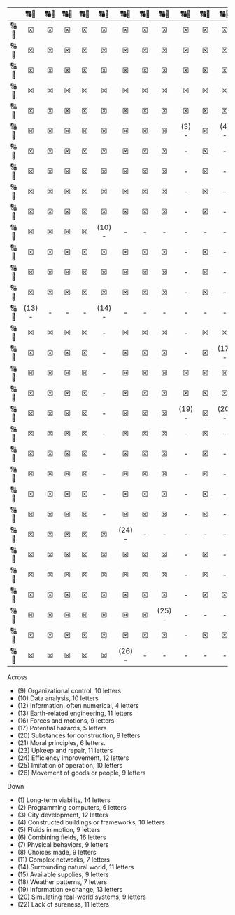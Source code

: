 |                        |&#128288;&#128290;|&#128288;&#128290;|&#128288;&#128290;|&#128288;&#128290;|&#128288;&#128290;|&#128288;&#128290;|&#128288;&#128290;|&#128288;&#128290;|&#128288;&#128290;|&#128288;&#128290;|&#128288;&#128290;|&#128288;&#128290;|&#128288;&#128290;|&#128288;&#128290;|&#128288;&#128290;|&#128288;&#128290;|&#128288;&#128290;|&#128288;&#128290;|&#128288;&#128290;|&#128288;&#128290;|&#128288;&#128290;|&#128288;&#128290;|&#128288;&#128290;|&#128288;&#128290;|&#128288;&#128290;|&#128288;&#128290;|&#128288;&#128290;|&#128288;&#128290;|
| :--------------------: |:-----:|:-----:|:-----:|:-----:|:-----:|:-----:|:-----:|:-----:|:-----:|:-----:|:-----:|:-----:|:-----:|:-----:|:-----:|:-----:|:-----:|:-----:|:-----:|:-----:|:-----:|:-----:|:-----:|:-----:|:-----:|:-----:|:-----:|:-----:|
| &#128288;<br>&#128290; |&#9746;|&#9746;|&#9746;|&#9746;|&#9746;|&#9746;|&#9746;|&#9746;|&#9746;|&#9746;|&#9746;|&#9746;|&#9746;|&#9746;|&#9746;|&#9746;|&#9746;|&#9746;|&#9746;|&#9746;|&#9746;|&#9746;|&#9746;|&#9746;|&#9746;|&#9746;| (1) - |&#9746;|
| &#128288;<br>&#128290; |&#9746;|&#9746;|&#9746;|&#9746;|&#9746;|&#9746;|&#9746;|&#9746;|&#9746;|&#9746;|&#9746;|&#9746;|&#9746;|&#9746;|&#9746;|&#9746;|&#9746;|&#9746;|&#9746;|&#9746;|&#9746;|&#9746;|&#9746;|&#9746;|&#9746;|&#9746;|     - |&#9746;|
| &#128288;<br>&#128290; |&#9746;|&#9746;|&#9746;|&#9746;|&#9746;|&#9746;|&#9746;|&#9746;|&#9746;|&#9746;|&#9746;|&#9746;|&#9746;|&#9746;|&#9746;|&#9746;|&#9746;|&#9746;|&#9746;|&#9746;|&#9746;|&#9746;|&#9746;|&#9746;|&#9746;|&#9746;|     - |&#9746;|
| &#128288;<br>&#128290; |&#9746;|&#9746;|&#9746;|&#9746;|&#9746;|&#9746;|&#9746;|&#9746;|&#9746;|&#9746;|&#9746;|&#9746;|&#9746;|&#9746;|&#9746;|&#9746;|&#9746;|&#9746;|&#9746;|&#9746;|&#9746;|&#9746;|&#9746;|&#9746;|&#9746;|&#9746;|     - |&#9746;|
| &#128288;<br>&#128290; |&#9746;|&#9746;|&#9746;|&#9746;|&#9746;|&#9746;|&#9746;|&#9746;|&#9746;|&#9746;|&#9746;|&#9746;|&#9746;|&#9746;|&#9746;|&#9746;|&#9746;|&#9746;|&#9746;| (2) - |&#9746;|&#9746;|&#9746;|&#9746;|&#9746;|&#9746;|     - |&#9746;|
| &#128288;<br>&#128290; |&#9746;|&#9746;|&#9746;|&#9746;|&#9746;|&#9746;|&#9746;|&#9746;| (3) - |&#9746;| (4) - |&#9746;|&#9746;|&#9746;|&#9746;|&#9746;| (5) - |&#9746;|&#9746;|     - |&#9746;|&#9746;|&#9746;|&#9746;|&#9746;|&#9746;|     - |&#9746;|
| &#128288;<br>&#128290; |&#9746;|&#9746;|&#9746;|&#9746;|&#9746;|&#9746;|&#9746;|&#9746;|     - |&#9746;|     - |&#9746;|&#9746;|&#9746;|&#9746;|&#9746;|     - |&#9746;|&#9746;|     - |&#9746;|&#9746;|&#9746;|&#9746;|&#9746;|&#9746;|     - |&#9746;|
| &#128288;<br>&#128290; |&#9746;|&#9746;|&#9746;|&#9746;|&#9746;|&#9746;|&#9746;|&#9746;|     - |&#9746;|     - |&#9746;|&#9746;|&#9746;|&#9746;|&#9746;|     - |&#9746;|&#9746;|     - |&#9746;|&#9746;|&#9746;|&#9746;| (6) - |&#9746;|     - |&#9746;|
| &#128288;<br>&#128290; |&#9746;|&#9746;|&#9746;|&#9746;|&#9746;|&#9746;|&#9746;|&#9746;|     - |&#9746;|     - |&#9746;| (7) M |&#9746;|&#9746;|&#9746;|     - |&#9746;|&#9746;|     - |&#9746;|&#9746;| (8) - |&#9746;|     - |&#9746;|     - |&#9746;|
| &#128288;<br>&#128290; |&#9746;|&#9746;|&#9746;|&#9746;|&#9746;|&#9746;|&#9746;|&#9746;|     - |&#9746;|     - |&#9746;|     E |&#9746;|&#9746;| (9) - |     - |     - |     - |     - |     - |     - |     - |     - |     - |&#9746;|     - |&#9746;|
| &#128288;<br>&#128290; |&#9746;|&#9746;|&#9746;|&#9746;|(10) - |     - |     - |     - |     - |     - |     - |     - |     C |     - |&#9746;|&#9746;|     - |&#9746;|&#9746;|&#9746;|&#9746;|&#9746;|     - |&#9746;|     - |&#9746;|     - |&#9746;|
| &#128288;<br>&#128290; |&#9746;|&#9746;|&#9746;|&#9746;|&#9746;|&#9746;|&#9746;|&#9746;|     - |&#9746;|     - |&#9746;|     H |&#9746;|&#9746;|&#9746;|     - |&#9746;|(11) - |&#9746;|&#9746;|&#9746;|     - |&#9746;|     - |&#9746;|     - |&#9746;|
| &#128288;<br>&#128290; |&#9746;|&#9746;|&#9746;|&#9746;|&#9746;|&#9746;|&#9746;|&#9746;|     - |&#9746;|     - |&#9746;|     A |&#9746;|&#9746;|&#9746;|     - |&#9746;|     - |&#9746;|&#9746;|&#9746;|     - |&#9746;| (12)- |     - |     - |     - |
| &#128288;<br>&#128290; |&#9746;|&#9746;|&#9746;|&#9746;|&#9746;|&#9746;|&#9746;|&#9746;|     - |&#9746;|     - |&#9746;|     N |&#9746;|&#9746;|&#9746;|     - |&#9746;|     - |&#9746;|&#9746;|&#9746;|     - |&#9746;|     - |&#9746;|     - |&#9746;|
| &#128288;<br>&#128290; |(13) - |     - |     - |     - |(14) - |     - |     - |     - |     - |     - |     - |&#9746;|     I |&#9746;|(15) - |&#9746;|     - |&#9746;|     - |&#9746;|&#9746;|&#9746;|     - |&#9746;|     - |&#9746;|&#9746;|&#9746;|
| &#128288;<br>&#128290; |&#9746;|&#9746;|&#9746;|&#9746;|     - |&#9746;|&#9746;|&#9746;|     - |&#9746;|&#9746;|&#9746;|     C |&#9746;|     - |&#9746;|&#9746;|(16) - |     - |     - |     - |     - |     - |     - |     - |     - |&#9746;|&#9746;|
| &#128288;<br>&#128290; |&#9746;|&#9746;|&#9746;|&#9746;|     - |&#9746;|&#9746;|&#9746;|     - |&#9746;|(17) - |     - |     S |     - |     - |&#9746;|&#9746;|&#9746;|     - |&#9746;|&#9746;|&#9746;|     - |&#9746;|     - |&#9746;|&#9746;|&#9746;|
| &#128288;<br>&#128290; |&#9746;|&#9746;|&#9746;|&#9746;|     - |&#9746;|&#9746;|&#9746;|&#9746;|&#9746;|&#9746;|&#9746;|&#9746;|&#9746;|     - |&#9746;|&#9746;|&#9746;|     - |&#9746;|&#9746;|&#9746;|&#9746;|&#9746;|     - |&#9746;|&#9746;|&#9746;|
| &#128288;<br>&#128290; |&#9746;|&#9746;|&#9746;|&#9746;|     - |&#9746;|&#9746;|&#9746;|&#9746;|&#9746;|&#9746;|&#9746;|&#9746;|&#9746;|     - |&#9746;|&#9746;|(18) - |&#9746;|&#9746;|&#9746;|&#9746;|&#9746;|&#9746;|     - |&#9746;|&#9746;|&#9746;|
| &#128288;<br>&#128290; |&#9746;|&#9746;|&#9746;|&#9746;|     - |&#9746;|&#9746;|&#9746;|(19) - |&#9746;|(20) - |     - |     - |     - |     - |     - |     - |     - |     - |&#9746;|&#9746;|(21) - |     - |     - |     - |     - |     - |&#9746;|
| &#128288;<br>&#128290; |&#9746;|&#9746;|&#9746;|&#9746;|     - |&#9746;|&#9746;|&#9746;|     - |&#9746;|     - |&#9746;|&#9746;|&#9746;|     - |&#9746;|&#9746;|     - |&#9746;|&#9746;|(22) - |&#9746;|&#9746;|&#9746;|     - |&#9746;|&#9746;|&#9746;|
| &#128288;<br>&#128290; |&#9746;|&#9746;|&#9746;|&#9746;|     - |&#9746;|&#9746;|&#9746;|     - |&#9746;|     - |&#9746;|&#9746;|&#9746;|     - |&#9746;|&#9746;|(23) - |     - |     - |     - |     - |     - |     - |     - |     - |     - |     - |
| &#128288;<br>&#128290; |&#9746;|&#9746;|&#9746;|&#9746;|     - |&#9746;|&#9746;|&#9746;|     - |&#9746;|     - |&#9746;|&#9746;|&#9746;|     - |&#9746;|&#9746;|     - |&#9746;|&#9746;|     - |&#9746;|&#9746;|&#9746;|     - |&#9746;|&#9746;|&#9746;|
| &#128288;<br>&#128290; |&#9746;|&#9746;|&#9746;|&#9746;|     - |&#9746;|&#9746;|&#9746;|     - |&#9746;|     - |&#9746;|&#9746;|&#9746;|&#9746;|&#9746;|&#9746;|     - |&#9746;|&#9746;|     - |&#9746;|&#9746;|&#9746;|     - |&#9746;|&#9746;|&#9746;|
| &#128288;<br>&#128290; |&#9746;|&#9746;|&#9746;|&#9746;|     - |&#9746;|&#9746;|&#9746;|     - |&#9746;|     - |&#9746;|&#9746;|&#9746;|&#9746;|&#9746;|&#9746;|     - |&#9746;|&#9746;|     - |&#9746;|&#9746;|&#9746;|&#9746;|&#9746;|&#9746;|&#9746;|
| &#128288;<br>&#128290; |&#9746;|&#9746;|&#9746;|&#9746;|&#9746;|(24) - |     - |     - |     - |     - |     - |     - |     - |     - |     - |     - |     - |&#9746;|&#9746;|&#9746;|     - |&#9746;|&#9746;|&#9746;|&#9746;|&#9746;|&#9746;|&#9746;|
| &#128288;<br>&#128290; |&#9746;|&#9746;|&#9746;|&#9746;|&#9746;|&#9746;|&#9746;|&#9746;|     - |&#9746;|     - |&#9746;|&#9746;|&#9746;|&#9746;|&#9746;|&#9746;|&#9746;|&#9746;|&#9746;|     - |&#9746;|&#9746;|&#9746;|&#9746;|&#9746;|&#9746;|&#9746;|
| &#128288;<br>&#128290; |&#9746;|&#9746;|&#9746;|&#9746;|&#9746;|&#9746;|&#9746;|&#9746;|     - |&#9746;|     - |&#9746;|&#9746;|&#9746;|&#9746;|&#9746;|&#9746;|&#9746;|&#9746;|&#9746;|     - |&#9746;|&#9746;|&#9746;|&#9746;|&#9746;|&#9746;|&#9746;|
| &#128288;<br>&#128290; |&#9746;|&#9746;|&#9746;|&#9746;|&#9746;|&#9746;|&#9746;|&#9746;|     - |&#9746;|&#9746;|&#9746;|&#9746;|&#9746;|&#9746;|&#9746;|&#9746;|&#9746;|&#9746;|&#9746;|     - |&#9746;|&#9746;|&#9746;|&#9746;|&#9746;|&#9746;|&#9746;|
| &#128288;<br>&#128290; |&#9746;|&#9746;|&#9746;|&#9746;|&#9746;|&#9746;|&#9746;|(25) - |     - |     - |     - |     - |     - |     - |     - |     - |     - |&#9746;|&#9746;|&#9746;|     - |&#9746;|&#9746;|&#9746;|&#9746;|&#9746;|&#9746;|&#9746;|
| &#128288;<br>&#128290; |&#9746;|&#9746;|&#9746;|&#9746;|&#9746;|&#9746;|&#9746;|&#9746;|     - |&#9746;|&#9746;|&#9746;|&#9746;|&#9746;|&#9746;|&#9746;|&#9746;|&#9746;|&#9746;|&#9746;|     - |&#9746;|&#9746;|&#9746;|&#9746;|&#9746;|&#9746;|&#9746;|
| &#128288;<br>&#128290; |&#9746;|&#9746;|&#9746;|&#9746;|&#9746;|(26) - |     - |     - |     - |     - |     - |     - |     - |     - |&#9746;|&#9746;|&#9746;|&#9746;|&#9746;|&#9746;|&#9746;|&#9746;|&#9746;|&#9746;|&#9746;|&#9746;|&#9746;|&#9746;|


Across
- (9) Organizational control, 10 letters
- (10) Data analysis, 10 letters
- (12) Information, often numerical, 4 letters
- (13) Earth-related engineering, 11 letters
- (16) Forces and motions, 9 letters
- (17) Potential hazards, 5 letters
- (20) Substances for construction, 9 letters
- (21) Moral principles, 6 letters.
- (23) Upkeep and repair, 11 letters
- (24) Efficiency improvement, 12 letters
- (25) Imitation of operation, 10 letters
- (26) Movement of goods or people, 9 letters

Down
- (1) Long-term viability, 14 letters
- (2) Programming computers, 6 letters
- (3) City development, 12 letters
- (4) Constructed buildings or frameworks, 10 letters
- (5) Fluids in motion, 9 letters
- (6) Combining fields, 16 letters
- (7) Physical behaviors, 9 letters
- (8) Choices made, 9 letters
- (11) Complex networks, 7 letters
- (14) Surrounding natural world, 11 letters
- (15) Available supplies, 9 letters
- (18) Weather patterns, 7 letters
- (19) Information exchange, 13 letters
- (20) Simulating real-world systems, 9 letters
- (22) Lack of sureness, 11 letters

